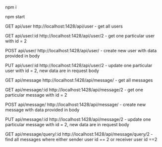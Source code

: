 npm i

npm start

GET api/user  http://localhost:1428/api/user - get all users

GET api/user/:id  http://localhost:1428/api/user/2 - get one particular user with id = 2

POST api/user/ http://localhost:1428/api/user/   - create new user with data provided in body

PUT  api/user/:id  http://localhost:1428/api/user/2 - update one particular user with id = 2, new data are in request body


GET api/message  http://localhost:1428/api/message/  - get all messages

GET api/message/:id  http://localhost:1428/api/message/2 - get one particular message with id = 2

POST api/message/ http://localhost:1428/api/message/  - create new message with data provided in body

PUT  api/message/:id http://localhost:1428/api/message/2 - update one particular message with id = 2, new data are in request body

GET api/message/query/:id http://localhost:1428/api/message/query/2 - find all messages where either sender user id == 2 or receiver user id ==2

